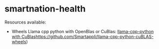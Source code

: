 # smartnation-health

Resources available: 

-  Wheels Llama cpp python with OpenBlas or CuBlas: [llama-cpp-python with CuBlas](https://github.com/Smartappli/llama-cpp-python-cuBLAS-wheels)https://github.com/Smartappli/llama-cpp-python-cuBLAS-wheels)
